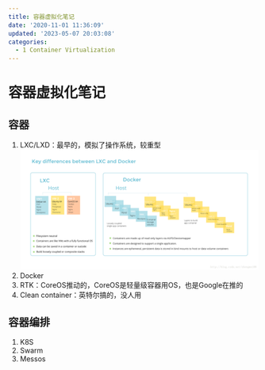 ```yaml
---
title: 容器虚拟化笔记
date: '2020-11-01 11:36:09'
updated: '2023-05-07 20:03:08'
categories:
  - 1 Container Virtualization
---
```

# 容器虚拟化笔记

## 容器

1.  LXC/LXD：最早的，模拟了操作系统，较重型 
   ![](Container_Virtualization_Notes/20190304151401.png)
2.  Docker
3.  RTK：CoreOS推动的，CoreOS是轻量级容器用OS，也是Google在推的
4.  Clean container：英特尔搞的，没人用



## 容器编排

1.  K8S
2.  Swarm
3.  Messos

